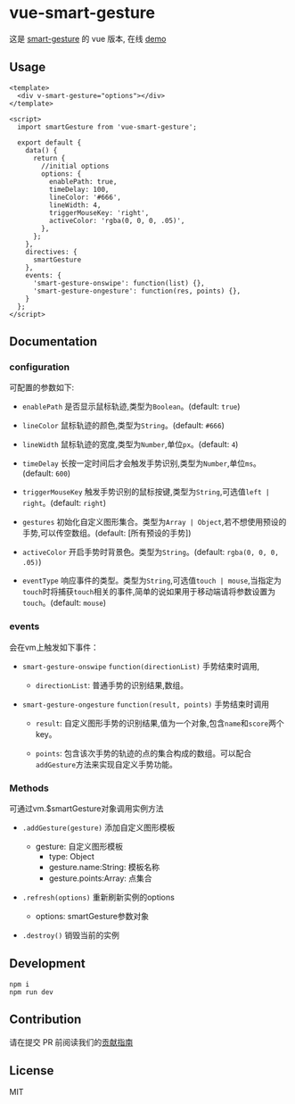 # vue-smart-gesture

这是 [smart-gesture](https://github.com/ElemeFE/smart-gesture) 的 vue 版本, 在线 [demo](https://elemefe.github.io/smart-gesture/)


## Usage

```
<template>
  <div v-smart-gesture="options"></div>
</template>

<script>
  import smartGesture from 'vue-smart-gesture';

  export default {
    data() {
      return {
        //initial options
        options: {
          enablePath: true,
          timeDelay: 100,
          lineColor: '#666',
          lineWidth: 4,
          triggerMouseKey: 'right',
          activeColor: 'rgba(0, 0, 0, .05)',
        },
      };
    },
    directives: {
      smartGesture
    },
    events: {
      'smart-gesture-onswipe': function(list) {},
      'smart-gesture-ongesture': function(res, points) {},
    }
  };
</script>
```

## Documentation

### configuration

可配置的参数如下:

- `enablePath` 是否显示鼠标轨迹,类型为`Boolean`。(default: `true`)

- `lineColor` 鼠标轨迹的颜色,类型为`String`。(default: `#666`)

- `lineWidth` 鼠标轨迹的宽度,类型为`Number`,单位`px`。(default: `4`)

- `timeDelay` 长按一定时间后才会触发手势识别,类型为`Number`,单位`ms`。(default: `600`)

- `triggerMouseKey` 触发手势识别的鼠标按键,类型为`String`,可选值`left | right`。(default: `right`)

- `gestures` 初始化自定义图形集合。类型为`Array | Object`,若不想使用预设的手势,可以传空数组。(default: [所有预设的手势])

- `activeColor` 开启手势时背景色。类型为`String`。(default: `rgba(0, 0, 0, .05)`)

- `eventType` 响应事件的类型。类型为`String`,可选值`touch | mouse`,当指定为`touch`时将捕获`touch`相关的事件,简单的说如果用于移动端请将参数设置为`touch`。(default: `mouse`)

### events

会在vm上触发如下事件：

- `smart-gesture-onswipe` `function(directionList)` 手势结束时调用,

    - `directionList`: 普通手势的识别结果,数组。


- `smart-gesture-ongesture` `function(result, points)` 手势结束时调用

    - `result`: 自定义图形手势的识别结果,值为一个对象,包含`name`和`score`两个key。

    - `points`: 包含该次手势的轨迹的点的集合构成的数组。可以配合`addGesture`方法来实现自定义手势功能。


### Methods

可通过vm.$smartGesture对象调用实例方法

- `.addGesture(gesture)` 添加自定义图形模板
    - gesture: 自定义图形模板
        - type: Object
        - gesture.name:String: 模板名称
        - gesture.points:Array: 点集合

- `.refresh(options)` 重新刷新实例的options

    - options: smartGesture参数对象

- `.destroy()` 销毁当前的实例

## Development

```
npm i
npm run dev
```

## Contribution

请在提交 PR 前阅读我们的[贡献指南](./.github/CONTRIBUTING_zh-cn.md)

## License

MIT

